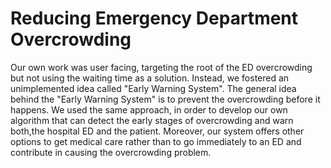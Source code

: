 # Reducing Emergency Department Overcrowding
Our own work was user facing, targeting the root of the ED overcrowding but not using the waiting time as a solution. Instead, we fostered an unimplemented idea called "Early Warning System". The general idea behind the "Early Warning System" is to prevent the overcrowding before it happens. We used the same approach, in order to develop our own algorithm that can detect the early stages of overcrowding and warn both,the hospital ED and the patient. Moreover, our system offers other options to get medical care rather than to go immediately to an ED and contribute in causing the overcrowding problem. 
